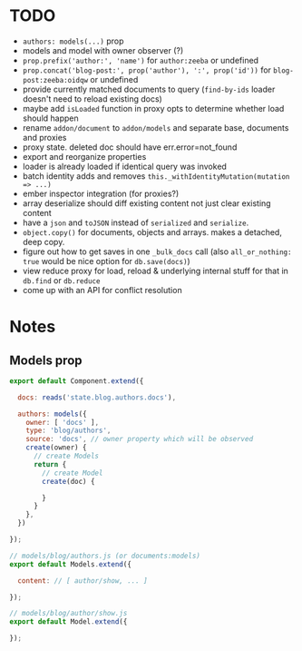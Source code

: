 # TODO

* `authors: models(...)` prop
* models and model with owner observer (?)
* `prop.prefix('author:', 'name')` for `author:zeeba` or undefined
* `prop.concat('blog-post:', prop('author'), ':', prop('id'))` for `blog-post:zeeba:oidqw` or undefined
* provide currently matched documents to query (`find-by-ids` loader doesn't need to reload existing docs)
* maybe add `isLoaded` function in proxy opts to determine whether load should happen
* rename `addon/document` to `addon/models` and separate base, documents and proxies
* proxy state. deleted doc should have err.error=not_found
* export and reorganize properties
* loader is already loaded if identical query was invoked
* batch identity adds and removes `this._withIdentityMutation(mutation => ...)`
* ember inspector integration (for proxies?)
* array deserialize should diff existing content not just clear existing content
* have a `json` and `toJSON` instead of `serialized` and `serialize`.
* `object.copy()` for documents, objects and arrays. makes a detached, deep copy.
* figure out how to get saves in one `_bulk_docs` call (also `all_or_nothing: true` would be nice option for `db.save(docs)`)
* view reduce proxy for load, reload & underlying internal stuff for that in `db.find` or `db.reduce`
* come up with an API for conflict resolution

# Notes

## Models prop

``` javascript
export default Component.extend({

  docs: reads('state.blog.authors.docs'),

  authors: models({
    owner: [ 'docs' ],
    type: 'blog/authors',
    source: 'docs', // owner property which will be observed
    create(owner) {
      // create Models
      return {
        // create Model
        create(doc) {

        }
      }
    },
  })

});

// models/blog/authors.js (or documents:models)
export default Models.extend({

  content: // [ author/show, ... ]

});

// models/blog/author/show.js
export default Model.extend({

});
```
